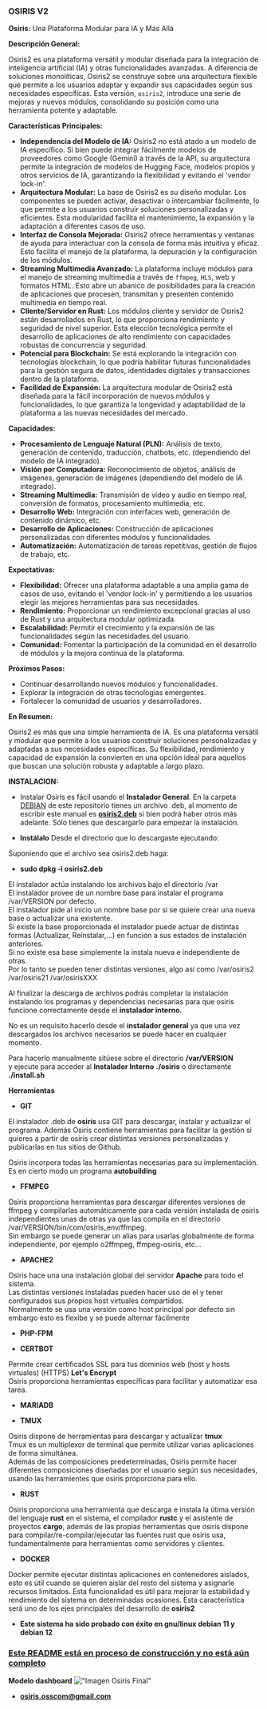 
<h3>OSIRIS V2</h3>

**Osiris:** Una Plataforma Modular para IA y Más Allá

**Descripción General:**

Osiris2 es una plataforma versátil y modular diseñada para la integración de inteligencia artificial (IA) y otras funcionalidades avanzadas. A diferencia de soluciones monolíticas, Osiris2 se construye sobre una arquitectura flexible que permite a los usuarios adaptar y expandir sus capacidades según sus necesidades específicas. Esta versión, `osiris2`, introduce una serie de mejoras y nuevos módulos, consolidando su posición como una herramienta potente y adaptable.

**Características Principales:**

*   **Independencia del Modelo de IA:** Osiris2 no está atado a un modelo de IA específico. Si bien puede integrar fácilmente modelos de proveedores como Google (Gemini) a través de la API, su arquitectura permite la integración de modelos de Hugging Face, modelos propios y otros servicios de IA, garantizando la flexibilidad y evitando el 'vendor lock-in'.
*   **Arquitectura Modular:** La base de Osiris2 es su diseño modular. Los componentes se pueden activar, desactivar o intercambiar fácilmente, lo que permite a los usuarios construir soluciones personalizadas y eficientes. Esta modularidad facilita el mantenimiento, la expansión y la adaptación a diferentes casos de uso.
*   **Interfaz de Consola Mejorada:** Osiris2 ofrece herramientas y ventanas de ayuda para interactuar con la consola de forma más intuitiva y eficaz. Esto facilita el manejo de la plataforma, la depuración y la configuración de los módulos.
*   **Streaming Multimedia Avanzado:** La plataforma incluye módulos para el manejo de streaming multimedia a través de `ffmpeg`, `HLS`, web y formatos HTML. Esto abre un abanico de posibilidades para la creación de aplicaciones que procesen, transmitan y presenten contenido multimedia en tiempo real.
*   **Cliente/Servidor en Rust:**  Los módulos cliente y servidor de Osiris2 están desarrollados en Rust, lo que proporciona rendimiento y seguridad de nivel superior. Esta elección tecnológica permite el desarrollo de aplicaciones de alto rendimiento con capacidades robustas de concurrencia y seguridad.
*   **Potencial para Blockchain:** Se está explorando la integración con tecnologías blockchain, lo que podría habilitar futuras funcionalidades para la gestión segura de datos, identidades digitales y transacciones dentro de la plataforma.
*   **Facilidad de Expansión:** La arquitectura modular de Osiris2 está diseñada para la fácil incorporación de nuevos módulos y funcionalidades, lo que garantiza la longevidad y adaptabilidad de la plataforma a las nuevas necesidades del mercado.

**Capacidades:**

*   **Procesamiento de Lenguaje Natural (PLN):** Análisis de texto, generación de contenido, traducción, chatbots, etc. (dependiendo del modelo de IA integrado).
*   **Visión por Computadora:** Reconocimiento de objetos, análisis de imágenes, generación de imágenes (dependiendo del modelo de IA integrado).
*   **Streaming Multimedia:** Transmisión de vídeo y audio en tiempo real, conversión de formatos, procesamiento multimedia, etc.
*   **Desarrollo Web:** Integración con interfaces web, generación de contenido dinámico, etc.
*   **Desarrollo de Aplicaciones:** Construcción de aplicaciones personalizadas con diferentes módulos y funcionalidades.
*   **Automatización:** Automatización de tareas repetitivas, gestión de flujos de trabajo, etc.

**Expectativas:**

*   **Flexibilidad:** Ofrecer una plataforma adaptable a una amplia gama de casos de uso, evitando el 'vendor lock-in' y permitiendo a los usuarios elegir las mejores herramientas para sus necesidades.
*   **Rendimiento:** Proporcionar un rendimiento excepcional gracias al uso de Rust y una arquitectura modular optimizada.
*   **Escalabilidad:** Permitir el crecimiento y la expansión de las funcionalidades según las necesidades del usuario.
*   **Comunidad:** Fomentar la participación de la comunidad en el desarrollo de módulos y la mejora continua de la plataforma.

**Próximos Pasos:**

*   Continuar desarrollando nuevos módulos y funcionalidades.
*   Explorar la integración de otras tecnologías emergentes.
*   Fortalecer la comunidad de usuarios y desarrolladores.

**En Resumen:**

Osiris2 es más que una simple herramienta de IA. Es una plataforma versátil y modular que permite a los usuarios construir soluciones personalizadas y adaptadas a sus necesidades específicas. Su flexibilidad, rendimiento y capacidad de expansión la convierten en una opción ideal para aquellos que buscan una solución robusta y adaptable a largo plazo.

**INSTALACION:** 

* Instalar Osiris es fácil usando el **Instalador General**. En la carpeta [DEBIAN](DEBIAN/) de este repositorio tienes un archivo .deb, al momento de escribir este manual es **[osiris2.deb](/DEBIAN/osiris2.deb)** si bien podrá haber otros más adelante. Sólo tienes que descargarlo para empezar la instalación. 

* **Instálalo** Desde el directorio que lo descargaste ejecutando:

Suponiendo que el archivo sea osiris2.deb haga:

*    **sudo dpkg -i osiris2.deb**

 El instalador actúa instalando los archivos bajo el directorio /var  
 El instalador provee de un nombre base para instalar el programa /var/VERSION por defecto.  
 El instalador pide al inicio un nombre base por si se quiere crear una nueva base o actualizar una existente.  
 Si existe la base proporcionada el instalador puede actuar de distintas formas (Actualizar, Reinstalar,...) en función a sus estados de instalación anteriores.  
 Si no existe esa base simplemente la instala nueva e independiente de otras.   
 Por lo tanto se pueden tener distintas versiones, algo así como /var/osiris2 /var/osiris21 /var/osirisXXX  

Al finalizar la descarga de archivos podrás completar la instalación instalando los programas y dependencias necesarias para que osiris funcione correctamente desde el **instalador interno**.  

No es un requisito hacerlo desde el **instalador general** ya que una vez descargados los archivos necesarios se puede hacer en cualquier momento.  

Para hacerlo manualmente sitúese sobre el directorio **/var/VERSION**  
y ejecute para acceder al **Instalador Interno** **./osiris**  o directamente  **./install.sh**  




**Herramientas**

* **GIT**

El instalador .deb de **osiris** usa GIT para descargar, instalar y actualizar el programa. 
Además Osiris contiene herramientas para facilitar la gestión si quieres a partir de osiris crear distintas versiones personalizadas y publicarlas en tus sitios de Github.  

Osiris incorpora todas las herramientas necesarias para su implementación. Es en cierto modo un programa **autobuilding**  


* **FFMPEG**

Osiris proporciona herramientas para descargar diferentes versiones de ffmpeg y compilarlas automáticamente para cada versión instalada de osiris independientes unas de otras ya que las compila en el directorio /var/VERSION/bin/com/osiris_env/ffmpeg.  
Sin embargo se puede generar un alias para usarlas globalmente de forma independiente, por ejemplo o2ffmpeg, ffmpeg-osiris, etc...  

* **APACHE2**

Osiris hace una una instalación global del servidor **Apache** para todo el sistema.  
Las distintas versiones instaladas pueden hacer uso de el y tener configurados sus propios host virtuales compartidos.  
Normalmente se usa una versión como host principal por defecto sin embargo esto es flexibe y se puede alternar fácilmente

* **PHP-FPM**  

* **CERTBOT**

Permite crear certificados SSL para tus dominios web (host y hosts virtuales) (HTTPS) **Let's Encrypt**  
Osiris proporciona herramientas específicas para facilitar y automatizar esa tarea.   


* **MARIADB**  

* **TMUX**  

Osiris dispone de herramientas para descargar y actualizar **tmux**  
Tmux es un multiplexor de terminal que permite utilizar varias aplicaciones de forma simultánea.  
Además de las composiciones predeterminadas, Osiris permite hacer diferentes composiciones diseñadas por el usuario según sus necesidades, usando las herramientes que osiris proporciona para ello.  

* **RUST**

Osiris proporciona una herramienta que descarga e instala la útima versión del lenguaje **rust** en el sistema, el compilador **rustc** y el asistente de proyectos **cargo**, además de las propias herramientas que osiris dispone para compilar/re-compilar/ejecutar las fuentes rust que osiris usa, fundamentalmente para herramientas como servidores y clientes.   


* **DOCKER**

Docker permite ejecutar distintas aplicaciones en contenedores aislados, esto es útil cuando se quieren aislar del resto del sistema y asignarle recursos limitados. Esta funcionalidad es útil para mejorar la estabilidad y rendimiento del sistema en determinadas ocasiones. Esta característica será uno de los ejes principales del desarrollo de **osiris2**  



* **Este sistema ha sido probado con éxito en gnu/linux debian 11 y debian 12**


<h3><u> Este README está en proceso de construcción y no está aún completo </u></h3>

**Modelo dashboard**
!["Imagen Osiris Final"](https://www.compostela21.com/videojs/elementos/_0_NIM/9yjEUNRxHE.png)




* **osiris.osscom@gmail.com**


